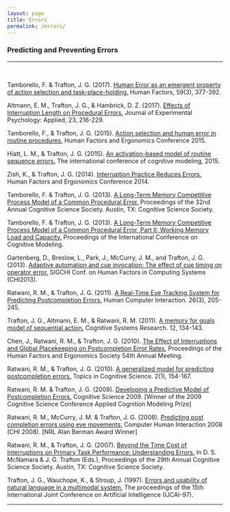 ```yaml
---
layout: page
title: Errors
permalink: /errors/
---
```

<h3>Predicting and Preventing Errors</h3>
<hr><br>
<p>Tamborello, F. &amp; Trafton, J. G. (2017). <a href="/papers/humanErrorEmergent.pdf" target="_blank">Human Error as an emergent property of action selection and task-place-holding.</a> Human Factors, 59(3), 377-392.</p>
<p>Altmann, E. M., Trafton, J. G., &amp; Hambrick, D. Z. (2017). <a href="/papers/AltmannTraftonHambrickJEPA.pdf" target="_blank">Effects of Interruption Length on Procedural Errors.</a> Journal of Experimental Psychology: Applied, 23, 216-229.</p>
<p>Tamborello, F., &amp; Trafton, J. G. (2015). <a href="/papers/action_selection.pdf" target="_blank">Action selection and human error in routine procedures.</a> Human Factors and Ergonomics Conference 2015.</p>
<p>Hiatt, L. M., &amp; Trafton, J. G. (2015). <a href="/papers/activation_based_model.pdf" target="_blank">An activation-based model of routine sequence errors.</a> The international conference of cognitive modeling, 2015.</p>
<p>Zish, K., &amp; Trafton, J. G. (2014). <a href="https://apps.dtic.mil/dtic/tr/fulltext/u2/a619257.pdf" target="_blank">Interruption Practice Reduces Errors.</a> Human Factors and Ergonomics Conference 2014.</p>
<p>Tamborello, F. &amp; Trafton, J. G. (2013). <a href="https://escholarship.org/uc/item/0pq97336" target="_blank">A Long-Term Memory Competitive Process Model of a Common Procedural Error.</a> Proceedings of the 32nd Annual Cognitive Science Society. Austin, TX: Cognitive Science Society.</p>
<p>Tamborello, F. &amp; Trafton, J. G. (2013). <a href="https://pdfs.semanticscholar.org/f1ab/19a2f80bf9f802196f5685d804562edb1945.pdf" target="_blank">A Long-Term Memory Competitive Process Model of a Common Procedural Error, Part II: Working Memory Load and Capacity.</a> Proceedings of the International Conference on Cognitive Modeling.</p>
<p>Gartenberg, D., Breslow, L., Park, J., McCurry, J. M., and Trafton, J. G. (2013). <a href="https://www.nrl.navy.mil/itd/aic/sites/www.nrl.navy.mil.itd.aic/files/pdfs/p3121-gartenberg.pdf" target="_blank">Adaptive automation and cue invocation: The effect of cue timing on operator error.</a> SIGCHI Conf. on Human Factors in Computing Systems (CHI2013).</p>
<p>Ratwani, R. M., &amp; Trafton, J. G. (2011). <a href="/papers/A Real Time Eye Tracking System for Predicting and Preventing Postcompletion Errors.pdf" target="_blank">A Real-Time Eye Tracking System for Predicting Postcompletion Errors.</a> Human Computer Interaction. 26(3), 205-245.</p>
<p>Trafton, J. G., Altmann, E. M., &amp; Ratwani, R. M. (2011). <a href="/papers/trafton.errors.csr.pdf" target="_blank">A memory for goals model of sequential action.</a> Cognitive Systems Research. 12, 134-143.</p>
<p>Chen, J., Ratwani, R. M., &amp; Trafton, J. G. (2010). <a href="https://www.nrl.navy.mil/itd/aic/sites/www.nrl.navy.mil.itd.aic/files/pdfs/chen.pdf" target="_blank">The Effect of Interruptions and Global Placekeeping on Postcompletion Error Rates.</a> Proceedings of the Human Factors and Ergonomics Society 54th Annual Meeting.</p>
<p>Ratwani, R. M., &amp; Trafton, J. G. (2010). <a href="https://onlinelibrary.wiley.com/doi/full/10.1111/j.1756-8765.2009.01070.x" target="_blank">A generalized model for predicting postcompletion errors.</a> Topics in Cognitive Science. 2(1), 154-167.</p>
<p>Ratwani, R. M. &amp; Trafton, J. G. (2009). <a href="http://citeseerx.ist.psu.edu/viewdoc/download?doi=10.1.1.163.7011&rep=rep1&type=pdf" target="_blank">Developing a Predictive Model of Postcompletion Errors.</a> Cognitive Science 2009. [Winner of the 2009 Cognitive Science Conference Applied Cognition Modeling Prize]</p>
<p>Ratwani, R. M., McCurry, J. M. &amp; Trafton, J. G. (2008). <a href="https://www.nrl.navy.mil/itd/aic/sites/www.nrl.navy.mil.itd.aic/files/pdfs/ratwani.chi08.pdf" target="_blank">Predicting post completion errors using eye movements.</a> Computer Human Interaction 2008 (CHI 2008). [NRL Alan Berman Award Winner]</p>
<p>Ratwani, R. M., &amp; Trafton, J. G. (2007). <a href="https://escholarship.org/uc/item/9fn1k02r" target="_blank">Beyond the Time Cost of Interruptions on Primary Task Performance: Understanding Errors.</a> In D. S. McNamara &amp; J. G. Trafton (Eds.), Proceedings of the 29th Annual Cognitive Science Society. Austin, TX: Cognitive Science Society.</p>
<p>Trafton, J. G., Wauchope, K., &amp; Stroup, J. (1997). <a href="http://citeseerx.ist.psu.edu/viewdoc/download?doi=10.1.1.55.5095&rep=rep1&type=pdf" target="_blank">Errors and usability of natural language in a multimodal system.</a> The proceedings of the 15th International Joint Conference on Artificial Intelligence (IJCAI-97).</p>
<hr>